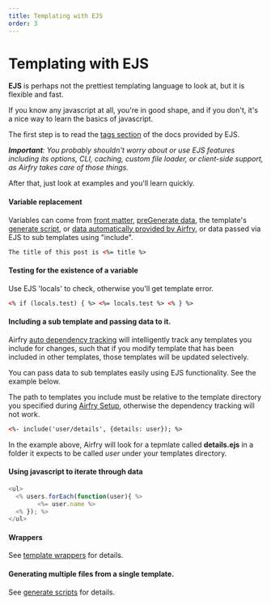 ```yaml
---
title: Templating with EJS
order: 3
---
```


# Templating with EJS

**EJS** is perhaps not the prettiest templating language to look at, but it is flexible and fast.

If you know any javascript at all, you're in good shape, and if you don't, it's a nice way to learn the basics of javascript.

The first step is to read the [tags section](https://ejs.co/#tags) of the docs provided by EJS.

_**Important**: You probably shouldn't worry about or use EJS features including its options, CLI, caching, custom file loader, or client-side support, as Airfry takes care of those things._

After that, just look at examples and you'll learn quickly.

#### Variable replacement

Variables can come from [front matter](/templates/frontmatte/), [preGenerate data](/templates/preGenerate/), the template's [generate script](/templates/generateScript/), or [data automatically provided by Airfry](/templates/calculated/), or data passed via EJS to sub templates using "include".

```html
The title of this post is <%= title %>
```

#### Testing for the existence of a variable

Use EJS 'locals' to check, otherwise you'll get template error.

```html
<% if (locals.test) { %> <%= locals.test %> <% } %>
```

#### Including a sub template and passing data to it.

Airfry [auto dependency tracking](/performance/dependencyTracking/)
will intelligently track any templates you include for changes, such that if you modify template
that has been included in other templates, those templates will be updated selectively.

You can pass data to sub templates easily using EJS functionality. See the example below.

The path to templates you include must be relative to the template directory you specified during [Airfry Setup](/guide/setup/#directories), otherwise the dependency tracking will not work.

```html
<%- include('user/details', {details: user}); %>
```

In the example above, Airfry will look for a tepmlate called **details.ejs** in a folder it expects to be called _user_ under your templates directory.

#### Using javascript to iterate through data

```javascript
<ul>
  <% users.forEach(function(user){ %>
		<%= user.name %>
  <% }); %>
</ul>
```

#### Wrappers

See [template wrappers](/templates/wrappers/) for details.

#### Generating multiple files from a single template.

See [generate scripts](/templates/generateScript/) for details.

